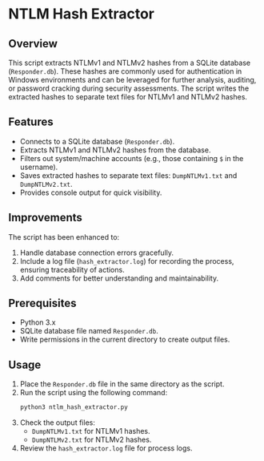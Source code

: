# NTLM Hash Extractor

## Overview
This script extracts NTLMv1 and NTLMv2 hashes from a SQLite database (`Responder.db`). These hashes are commonly used for authentication in Windows environments and can be leveraged for further analysis, auditing, or password cracking during security assessments. The script writes the extracted hashes to separate text files for NTLMv1 and NTLMv2 hashes.

## Features
- Connects to a SQLite database (`Responder.db`).
- Extracts NTLMv1 and NTLMv2 hashes from the database.
- Filters out system/machine accounts (e.g., those containing `$` in the username).
- Saves extracted hashes to separate text files: `DumpNTLMv1.txt` and `DumpNTLMv2.txt`.
- Provides console output for quick visibility.

## Improvements
The script has been enhanced to:
1. Handle database connection errors gracefully.
2. Include a log file (`hash_extractor.log`) for recording the process, ensuring traceability of actions.
3. Add comments for better understanding and maintainability.

## Prerequisites
- Python 3.x
- SQLite database file named `Responder.db`.
- Write permissions in the current directory to create output files.

## Usage
1. Place the `Responder.db` file in the same directory as the script.
2. Run the script using the following command:
   ```bash
   python3 ntlm_hash_extractor.py
   ```
3. Check the output files:
   - `DumpNTLMv1.txt` for NTLMv1 hashes.
   - `DumpNTLMv2.txt` for NTLMv2 hashes.
4. Review the `hash_extractor.log` file for process logs.
